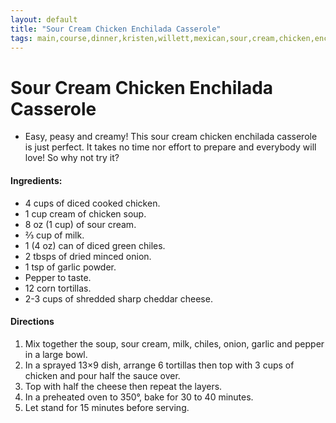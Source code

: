```yaml
---
layout: default
title: "Sour Cream Chicken Enchilada Casserole"
tags: main,course,dinner,kristen,willett,mexican,sour,cream,chicken,enchilada,casserole,weight,watchers
---
```

# Sour Cream Chicken Enchilada Casserole
* Easy, peasy and creamy! This sour cream chicken enchilada casserole is just perfect. It takes no time nor effort to prepare and everybody will love! So why not try it?

#### Ingredients:
- 4 cups of diced cooked chicken.
- 1 cup cream of chicken soup.
- 8 oz (1 cup) of sour cream.
- ⅔ cup of milk.
- 1 (4 oz) can of diced green chiles.
- 2 tbsps of dried minced onion.
- 1 tsp of garlic powder.
- Pepper to taste.
- 12 corn tortillas.
- 2-3 cups of shredded sharp cheddar cheese.

#### Directions
1. Mix together the soup, sour cream, milk, chiles, onion, garlic and pepper in a large bowl.
2. In a sprayed 13×9 dish, arrange 6 tortillas then top with 3 cups of chicken and pour half the sauce over.
3. Top with half the cheese then repeat the layers.
4. In a preheated oven to 350°, bake for 30 to 40 minutes.
5. Let stand for 15 minutes before serving.
